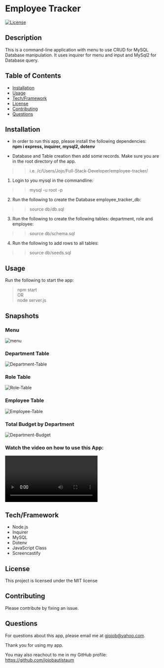 # Employee Tracker
  [![License](https://img.shields.io/badge/License-MIT-brightgreen.svg)](https://opensource.org/licenses/MIT)

  ## Description
  This is a command-line application with menu to use CRUD for MySQL Database manipulation. It uses inquirer for menu and input and MySql2 for Database query.

  ## Table of Contents
  * [Installation](#installation) 
  * [Usage](#usage) 
  * [Tech/Framework](#tech)
  * [License](#license)
  * [Contributing](#contributing) 
  * [Questions](#questions)

  ## Installation <a id="installation"></a>
  * In order to run this app, please install the following dependencies: <br />
  **npm i express, inquirer, mysql2, dotenv**

  * Database and Table creation then add some records. Make sure you are in the root directory of the app.
  >> i.e. /c/Users/Jojo/Full-Stack-Developer/employee-tracker/
  1. Login to you mysql in the commandline: 
  >> mysql -u root -p
  2. Run the following to create the Database employee_tracker_db:
  >> source db/db.sql
  3. Run the following to create the following tables: department, role and employee:
  >> source db/schema.sql
  4. Run the following to add rows to all tables:
  >> source db/seeds.sql

  ## Usage <a id="usage"></a> 
  Run the following to start the app:
  > npm start <br />
  > OR <br />
  > node server.js

  ## Snapshots
  ### Menu
  ![menu](https://user-images.githubusercontent.com/90885263/148718433-30a5d57c-5b24-4b63-92b8-2624fcd66170.jpg) <br/>

  ### Department Table 
  ![Department-Table](https://user-images.githubusercontent.com/90885263/148718508-20aee800-bef7-4bba-b89a-879f540c8581.jpg) 

  ### Role Table
  ![Role-Table](https://user-images.githubusercontent.com/90885263/148718531-67df8268-9e43-4c03-8729-90e51f6c40d6.jpg) 

  ### Employee Table 
  ![Employee-Table](https://user-images.githubusercontent.com/90885263/148718554-7c14ec97-39ca-4df1-88a4-ce472cbc7af5.jpg) 

  ### Total Budget by Department 
  ![Department-Budget](https://user-images.githubusercontent.com/90885263/148718626-a92db742-12c3-4066-9b83-2dd38243258d.jpg)


  ### Watch the video on how to use this App:
  ![How to Use this App](https://user-images.githubusercontent.com/90885263/146711622-823b2840-9b11-4cc8-89cc-51b5c13cb33b.mp4)

  
  ## Tech/Framework <a id="tech"></a>
  * Node.js
  * Inquirer
  * MySQL
  * Dotenv
  * JavaScript Class
  * Screencastify

  ## License <a id="license"></a>
  This project is licensed under the MIT license

  ## Contributing <a id="contributing"></a>
  Please contribute by fixing an issue.

  ## Questions <a id="questions"></a>
  For questions about this app, please email me at gjojob@yahoo.com.
  
  Thank you for using my app.

  You may also reachout to me in my GitHub profile: https://github.com/jojobautistaum